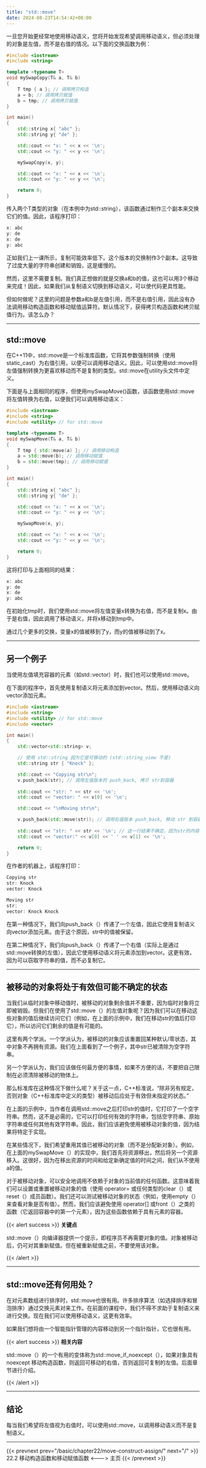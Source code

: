 ```yaml
---
title: "std::move"
date: 2024-08-23T14:54:42+08:00
---
```


一旦您开始更经常地使用移动语义，您将开始发现希望调用移动语义，但必须处理的对象是左值，而不是右值的情况。以下面的交换函数为例：

```C++
#include <iostream>
#include <string>

template <typename T>
void mySwapCopy(T& a, T& b) 
{ 
	T tmp { a }; // 调用拷贝构造
	a = b; // 调用拷贝赋值
	b = tmp; // 调用拷贝赋值
}

int main()
{
	std::string x{ "abc" };
	std::string y{ "de" };

	std::cout << "x: " << x << '\n';
	std::cout << "y: " << y << '\n';

	mySwapCopy(x, y);

	std::cout << "x: " << x << '\n';
	std::cout << "y: " << y << '\n';

	return 0;
}
```

传入两个T类型的对象（在本例中为std::string），该函数通过制作三个副本来交换它们的值。因此，该程序打印：

```C++
x: abc
y: de
x: de
y: abc
```

正如我们上一课所示，复制可能效率低下。这个版本的交换制作3个副本。这导致了过度大量的字符串创建和销毁，这是缓慢的。

然而，这里不需要复制。我们真正想做的就是交换a和b的值，这也可以用3个移动来完成！因此，如果我们从复制语义切换到移动语义，可以使代码更具性能。

但如何做呢？这里的问题是参数a和b是左值引用，而不是右值引用，因此没有办法调用移动构造函数和移动赋值运算符。默认情况下，获得拷贝构造函数和拷贝赋值行为。该怎么办？

***
## std::move

在C++11中，std::move是一个标准库函数，它将其参数强制转换（使用static_cast）为右值引用，以便可以调用移动语义。因此，可以使用std::move将左值强制转换为更喜欢移动而不是复制的类型。std::move在utility头文件中定义。

下面是与上面相同的程序，但使用mySwapMove()函数，该函数使用std::move将左值转换为右值，以便我们可以调用移动语义：

```C++
#include <iostream>
#include <string>
#include <utility> // for std::move

template <typename T>
void mySwapMove(T& a, T& b) 
{ 
	T tmp { std::move(a) }; // 调用移动构造
	a = std::move(b); // 调用移动赋值
	b = std::move(tmp); // 调用移动赋值
}

int main()
{
	std::string x{ "abc" };
	std::string y{ "de" };

	std::cout << "x: " << x << '\n';
	std::cout << "y: " << y << '\n';

	mySwapMove(x, y);

	std::cout << "x: " << x << '\n';
	std::cout << "y: " << y << '\n';

	return 0;
}
```

这将打印与上面相同的结果：

```C++
x: abc
y: de
x: de
y: abc
```

在初始化tmp时，我们使用std::move将左值变量x转换为右值，而不是复制x。由于是右值，因此调用了移动语义，并将x移动到tmp中。

通过几个更多的交换，变量x的值被移到了y，而y的值被移动到了x。

***
## 另一个例子

当使用左值填充容器的元素（如std::vector）时，我们也可以使用std:∶move。

在下面的程序中，首先使用复制语义将元素添加到vector。然后，使用移动语义向vector添加元素。

```C++
#include <iostream>
#include <string>
#include <utility> // for std::move
#include <vector>

int main()
{
	std::vector<std::string> v;

	// 使用 std::string 因为它是可移动的 (std::string_view 不是)
	std::string str { "Knock" };

	std::cout << "Copying str\n";
	v.push_back(str); // 调用左值版本的 push_back, 拷贝 str到容器
	
	std::cout << "str: " << str << '\n';
	std::cout << "vector: " << v[0] << '\n';

	std::cout << "\nMoving str\n";

	v.push_back(std::move(str)); // 调用右值版本 push_back, 移动 str 到容器
	
	std::cout << "str: " << str << '\n'; // 这一行结果不确定，因为str的内容被move走了
	std::cout << "vector:" << v[0] << ' ' << v[1] << '\n';

	return 0;
}
```

在作者的机器上，该程序打印：

```C++
Copying str
str: Knock
vector: Knock

Moving str
str:
vector: Knock Knock
```

在第一种情况下，我们向push_back（）传递了一个左值，因此它使用复制语义向vector添加元素。由于这个原因，str中的值被保留。

在第二种情况下，我们向push_back（）传递了一个右值（实际上是通过std::move转换的左值），因此它使用移动语义将元素添加到vector。这更有效，因为可以窃取字符串的值，而不必复制它。

***
## 被移动的对象将处于有效但可能不确定的状态

当我们从临时对象中移动值时，被移动的对象剩余值并不重要，因为临时对象将立即被销毁。但我们在使用了std::move（）的左值对象呢？因为我们可以在移动这些对象的值后继续访问它们（例如，在上面的示例中，我们在移动str的值后打印它），所以访问它们剩余的值是有可能的。

这里有两个学派。一个学派认为，被移动的对象应该重置回某种默认/零状态，其中对象不再拥有资源。我们在上面看到了一个例子，其中str已被清除为空字符串。

另一个学派认为，我们应该做任何最方便的事情，如果不方便的话，不要把自己限制在必须清除被移动的物体上。

那么标准库在这种情况下做什么呢？关于这一点，C++标准说，“除非另有规定，否则对象（C++标准库中定义的类型）被移动后应处于有效但未指定的状态。”

在上面的示例中，当作者在调用std::move之后打印str的值时，它打印了一个空字符串。然而，这不是必需的，它可以打印任何有效的字符串，包括空字符串、原始字符串或任何其他有效字符串。因此，我们应该避免使用被移动对象的值，因为结果将特定于实现。

在某些情况下，我们希望重用其值已被移动的对象（而不是分配新对象）。例如，在上面的mySwapMove（）的实现中，我们首先将资源移出，然后将另一个资源移入。这很好，因为在移出资源的时间和给定新确定值的时间之间，我们从不使用a的值。

对于被移动对象，可以安全地调用不依赖于对象的当前值的任何函数。这意味着我们可以设置或重置被移动对象的值（使用 operator= 或任何类型的clear（）或reset（）成员函数）。我们还可以测试被移动对象的状态（例如，使用empty（）来查看对象是否有值）。然而，我们应该避免使用 operator[] 或front（）之类的函数（它返回容器中的第一个元素），因为这些函数依赖于具有元素的容器。

{{< alert success >}}
**关键点**

std::move（）向编译器提供一个提示，即程序员不再需要对象的值。对象被移动后，仍可对其重新赋值。但在被重新赋值之前，不要使用该对象。

{{< /alert >}}

***
## std::move还有何用处？

在对元素数组进行排序时，std::move也很有用。许多排序算法（如选择排序和冒泡排序）通过交换元素对来工作。在前面的课程中，我们不得不求助于复制语义来进行交换。现在我们可以使用移动语义，这更有效率。

如果我们想将由一个智能指针管理的内容移动到另一个指针指针，它也很有用。

{{< alert success >}}
**相关内容**

std::move（）的一个有用的变体称为std::move_if_noexcept（），如果对象具有noexcept 移动构造函数，则返回可移动的右值，否则返回可复制的左值。后面章节进行介绍。

{{< /alert >}}

***
## 结论

每当我们希望将左值视为右值时，可以使用std::move，以调用移动语义而不是复制语义。

***

{{< prevnext prev="/basic/chapter22/move-construct-assign/" next="/" >}}
22.2 移动构造函数和移动赋值函数
<--->
主页
{{< /prevnext >}}
